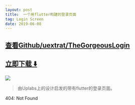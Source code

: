 ```yaml
---
layout: post
title:  一个用flutter构建的登录页面
tag: Login Screen
date: 2019-06-08
---
```


 

## [查看Github/uextrat/TheGorgeousLogin](http://github.com/uextrat/TheGorgeousLogin)
## [立即下载 ️⬇️ ](https://codeload.github.com/uextrat/TheGorgeousLogin/zip/master) 


 
![](https://flutterawesome.com/content/images/2018/09/The-Gorgeous-Login.jpg)
 
>
> 由Uplabs上的设计启发的带有flutter的登录页面。
>

 
404: Not Found

